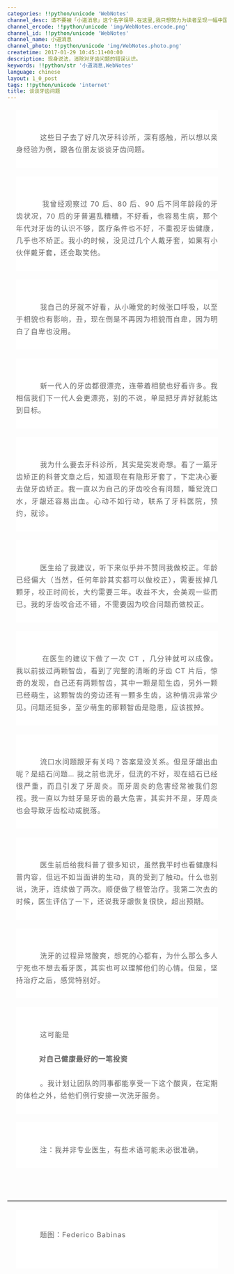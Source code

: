 ```yaml
---
categories: !!python/unicode 'WebNotes'
channel_desc: 请不要被「小道消息」这个名字误导.在这里,我只想努力为读者呈现一幅中国互联网的清明上河图.
channel_ercode: !!python/unicode 'img/WebNotes.ercode.png'
channel_id: !!python/unicode 'WebNotes'
channel_name: 小道消息
channel_photo: !!python/unicode 'img/WebNotes.photo.png'
createtime: 2017-01-29 10:45:11+00:00
description: 现身说法，消除对牙齿问题的错误认识。
keywords: !!python/str '小道消息,WebNotes'
language: chinese
layout: 1_0_post
tags: !!python/unicode 'internet'
title: 谈谈牙齿问题
---
```

<div class="rich_media_content" id="js_content">
<p label="Copyright Jason Ng of Kenengba and knbknb" style="margin: 20px; max-width: 100%; min-height: 1em; white-space: pre-wrap; color: rgb(101,101,101); text-align: justify; line-height: 1.5; box-sizing: border-box !important; word-wrap: break-word !important; background-color: rgb(255, 255, 255);">
<span style="max-width: 100%; line-height: 28px; box-sizing: border-box !important; word-wrap: break-word !important; letter-spacing: 1px; font-size: 16px;">
          这些日子去了好几次牙科诊所，深有感触，所以想以亲身经验为例，跟各位朋友谈谈牙齿问题。
         </span>
</p>
<p label="Copyright Jason Ng of Kenengba and knbknb" style="margin: 20px; max-width: 100%; min-height: 1em; white-space: pre-wrap; color: rgb(101,101,101); text-align: justify; line-height: 1.5; box-sizing: border-box !important; word-wrap: break-word !important; background-color: rgb(255, 255, 255);">
<span style="max-width: 100%; line-height: 28px; letter-spacing: 1px; font-size: 16px; box-sizing: border-box !important; word-wrap: break-word !important;">
          我曾经观察过 70 后、80 后、90 后不同年龄段的牙齿状况，70 后的牙普遍乱糟糟，不好看，也容易生病，那个年代对牙齿的认识不够，医疗条件也不好，不重视牙齿健康，几乎也不矫正。我小的时候，没见过几个人戴牙套，如果有小伙伴戴牙套，还会取笑他。
         </span>
</p>
<p label="Copyright Jason Ng of Kenengba and knbknb" style="margin: 20px; max-width: 100%; min-height: 1em; white-space: pre-wrap; color: rgb(101,101,101); text-align: justify; line-height: 1.5; box-sizing: border-box !important; word-wrap: break-word !important; background-color: rgb(255, 255, 255);">
<span style="max-width: 100%; line-height: 28px; letter-spacing: 1px; font-size: 16px; box-sizing: border-box !important; word-wrap: break-word !important;">
          我自己的牙就不好看，从小睡觉的时候张口呼吸，以至于相貌也有影响，丑，现在倒是不再因为相貌而自卑，因为明白了自卑也没用。
         </span>
</p>
<p label="Copyright Jason Ng of Kenengba and knbknb" style="margin: 20px; max-width: 100%; min-height: 1em; white-space: pre-wrap; color: rgb(101,101,101); text-align: justify; line-height: 1.5; box-sizing: border-box !important; word-wrap: break-word !important; background-color: rgb(255, 255, 255);">
<span style="max-width: 100%; line-height: 28px; letter-spacing: 1px; font-size: 16px; box-sizing: border-box !important; word-wrap: break-word !important;">
          新一代人的牙齿都很漂亮，连带着相貌也好看许多。我相信我们下一代人会更漂亮，别的不说，单是把牙弄好就能达到目标。
         </span>
</p>
<p label="Copyright Jason Ng of Kenengba and knbknb" style="margin: 20px; max-width: 100%; min-height: 1em; white-space: pre-wrap; color: rgb(101,101,101); text-align: justify; line-height: 1.5; box-sizing: border-box !important; word-wrap: break-word !important; background-color: rgb(255, 255, 255);">
<span style="max-width: 100%; line-height: 28px; letter-spacing: 1px; font-size: 16px; box-sizing: border-box !important; word-wrap: break-word !important;">
          我为什么要去牙科诊所，其实是突发奇想。看了一篇牙齿矫正的科普文章之后，知道现在有隐形牙套了，下定决心要去做牙齿矫正。我一直以为自己的牙齿咬合有问题，睡觉流口水，牙龈还容易出血。心动不如行动，联系了牙科医院，预约，就诊。
         </span>
</p>
<p label="Copyright Jason Ng of Kenengba and knbknb" style="margin: 20px; max-width: 100%; min-height: 1em; white-space: pre-wrap; color: rgb(101,101,101); text-align: justify; line-height: 1.5; box-sizing: border-box !important; word-wrap: break-word !important; background-color: rgb(255, 255, 255);">
<span style="max-width: 100%; line-height: 28px; letter-spacing: 1px; font-size: 16px; box-sizing: border-box !important; word-wrap: break-word !important;">
          医生给了我建议，听下来似乎并不赞同我做校正。年龄已经偏大（当然，任何年龄其实都可以做校正），需要拔掉几颗牙，校正时间长，大约需要三年。收益不大，会美观一些而已。我的牙齿咬合还不错，不需要因为咬合问题而做校正。
         </span>
</p>
<p label="Copyright Jason Ng of Kenengba and knbknb" style="margin: 20px; max-width: 100%; min-height: 1em; white-space: pre-wrap; color: rgb(101,101,101); text-align: justify; line-height: 1.5; box-sizing: border-box !important; word-wrap: break-word !important; background-color: rgb(255, 255, 255);">
<span style="max-width: 100%; line-height: 28px; letter-spacing: 1px; font-size: 16px; box-sizing: border-box !important; word-wrap: break-word !important;">
          在医生的建议下做了一次 CT ，几分钟就可以成像。我以前拔过两颗智齿，看到了完整的清晰的牙齿 CT 片后，惊奇的发现，自己还有两颗智齿，其中一颗是阻生齿，另外一颗已经萌生，这颗智齿的旁边还有一颗多生齿，这种情况非常少见。问题还挺多，至少萌生的那颗智齿是隐患，应该拔掉。
         </span>
</p>
<p label="Copyright Jason Ng of Kenengba and knbknb" style="margin: 20px; max-width: 100%; min-height: 1em; white-space: pre-wrap; color: rgb(101,101,101); text-align: justify; line-height: 1.5; box-sizing: border-box !important; word-wrap: break-word !important; background-color: rgb(255, 255, 255);">
<span style="max-width: 100%; line-height: 28px; letter-spacing: 1px; font-size: 16px; box-sizing: border-box !important; word-wrap: break-word !important;">
          流口水问题跟牙有关吗？答案是没关系。但是牙龈出血呢？是结石问题… 我之前也洗牙，但洗的不好，现在结石已经很严重，而且引发了牙周炎。而牙周炎的危害经常被我们忽视。我一直以为蛀牙是牙齿的最大危害，其实并不是，牙周炎也会导致牙齿松动或脱落。
         </span>
</p>
<p label="Copyright Jason Ng of Kenengba and knbknb" style="margin: 20px; max-width: 100%; min-height: 1em; white-space: pre-wrap; color: rgb(101,101,101); text-align: justify; line-height: 1.5; box-sizing: border-box !important; word-wrap: break-word !important; background-color: rgb(255, 255, 255);">
<span style="max-width: 100%; line-height: 28px; letter-spacing: 1px; font-size: 16px; box-sizing: border-box !important; word-wrap: break-word !important;">
          医生前后给我科普了很多知识，虽然我平时也看健康科普内容，但远不如当面讲的生动，真的受到了触动。什么也别说，洗牙，连续做了两次。顺便做了根管治疗。我第二次去的时候，医生评估了一下，还说我牙龈恢复很快，超出预期。
         </span>
</p>
<p label="Copyright Jason Ng of Kenengba and knbknb" style="margin: 20px; max-width: 100%; min-height: 1em; white-space: pre-wrap; color: rgb(101,101,101); text-align: justify; line-height: 1.5; box-sizing: border-box !important; word-wrap: break-word !important; background-color: rgb(255, 255, 255);">
<span style="max-width: 100%; line-height: 28px; letter-spacing: 1px; font-size: 16px; box-sizing: border-box !important; word-wrap: break-word !important;">
          洗牙的过程异常酸爽，想死的心都有，为什么那么多人宁死也不想去看牙医，其实也可以理解他们的心情。但是，坚持治疗之后，感觉特别好。
         </span>
</p>
<p label="Copyright Jason Ng of Kenengba and knbknb" style="margin: 20px; max-width: 100%; min-height: 1em; white-space: pre-wrap; color: rgb(101,101,101); text-align: justify; line-height: 1.5; box-sizing: border-box !important; word-wrap: break-word !important; background-color: rgb(255, 255, 255);">
<span style="max-width: 100%; line-height: 28px; box-sizing: border-box !important; word-wrap: break-word !important; letter-spacing: 1px; font-size: 16px;">
          这可能是
          <strong>
           对自己健康最好的一笔投资
          </strong>
          。我计划让团队的同事都能享受一下这个酸爽，在定期的体检之外，给他们例行安排一次洗牙服务。
         </span>
</p>
<p label="Copyright Jason Ng of Kenengba and knbknb" style="margin: 20px; max-width: 100%; min-height: 1em; white-space: pre-wrap; color: rgb(101,101,101); text-align: justify; line-height: 1.5; box-sizing: border-box !important; word-wrap: break-word !important; background-color: rgb(255, 255, 255);">
<span style="max-width: 100%; line-height: 28px; box-sizing: border-box !important; word-wrap: break-word !important; letter-spacing: 1px; font-size: 16px;">
          注：我并非专业医生，有些术语可能未必很准确。
         </span>
</p>
<p style="font-family: Lato, Helvetica, Arial, freesans, clean, sans-serif; border: 0px; font-size: 16px; margin-top: 1.5em; margin-bottom: 1.5em; outline: 0px; line-height: 1.5em; color: rgb(51, 51, 51); white-space: normal;">
<br/>
</p>
<hr style="font-family: Lato, Helvetica, Arial, freesans, clean, sans-serif; border-right-width: 0px; border-bottom-width: 0px; border-left-width: 0px; border-top-style: solid; border-top-color: rgb(234, 234, 234); height: 1px; margin-top: 1em; margin-bottom: 1em; color: rgb(51, 51, 51); font-size: 16px; white-space: normal;"/>
<p label="Copyright Jason Ng of Kenengba and knbknb" style="margin: 20px; max-width: 100%; min-height: 1em; white-space: pre-wrap; color: rgb(101,101,101); text-align: justify; line-height: 1.5; box-sizing: border-box !important; word-wrap: break-word !important; background-color: rgb(255, 255, 255);">
<span style="font-size: 16px; letter-spacing: 1px;">
          题图：Federico Babinas
         </span>
<br/>
</p>
<p>
<br/>
</p>
</div>